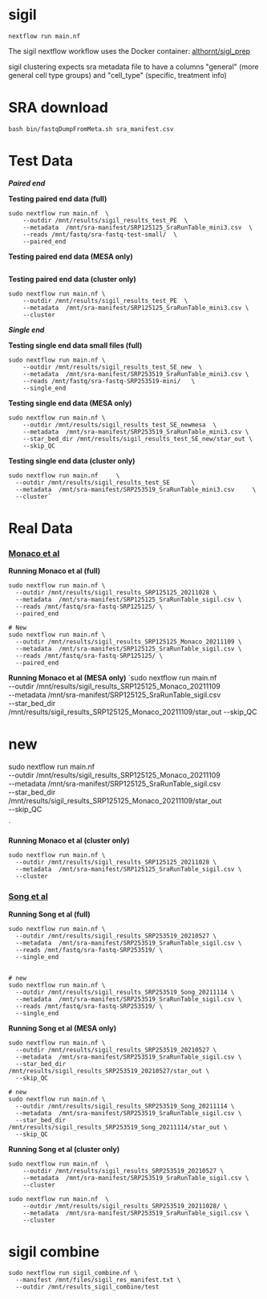 # sigil

`nextflow run main.nf`

The sigil nextflow workflow uses the Docker container:  [althornt/sigl_prep](https://hub.docker.com/r/althornt/sigl_prep)

sigil clustering expects sra metadata file to have a columns "general" (more general cell type groups) and "cell_type" (specific, treatment info)

# SRA download

`bash bin/fastqDumpFromMeta.sh sra_manifest.csv`


# Test Data

_**Paired end**_


**Testing paired end data (full)**
```
sudo nextflow run main.nf  \
    --outdir /mnt/results/sigil_results_test_PE  \
    --metadata  /mnt/sra-manifest/SRP125125_SraRunTable_mini3.csv  \
    --reads /mnt/fastq/sra-fastq-test-small/  \
    --paired_end
```

**Testing paired end data (MESA only)**

```
```


**Testing paired end data (cluster only)**
```
sudo nextflow run main.nf \
    --outdir /mnt/results/sigil_results_test_PE  \
    --metadata  /mnt/sra-manifest/SRP125125_SraRunTable_mini3.csv \
    --cluster
```


_**Single end**_

**Testing single end data small files (full)**
```
sudo nextflow run main.nf \
    --outdir /mnt/results/sigil_results_test_SE_new  \
    --metadata  /mnt/sra-manifest/SRP253519_SraRunTable_mini3.csv \
    --reads /mnt/fastq/sra-fastq-SRP253519-mini/   \
    --single_end
```

**Testing single end data (MESA only)**

```
sudo nextflow run main.nf \
    --outdir /mnt/results/sigil_results_test_SE_newmesa  \
    --metadata  /mnt/sra-manifest/SRP253519_SraRunTable_mini3.csv \
    --star_bed_dir /mnt/results/sigil_results_test_SE_new/star_out \
    --skip_QC
```

**Testing single end data (cluster only)**
```
sudo nextflow run main.nf     \
  --outdir /mnt/results/sigil_results_test_SE      \
  --metadata  /mnt/sra-manifest/SRP253519_SraRunTable_mini3.csv     \
  --cluster`
```

# Real Data

### [Monaco et al](https://www.cell.com/cell-reports/pdf/S2211-1247(19)30059-2.pdf)
**Running Monaco et al (full)**
```
sudo nextflow run main.nf \
  --outdir /mnt/results/sigil_results_SRP125125_20211028 \
  --metadata  /mnt/sra-manifest/SRP125125_SraRunTable_sigil.csv \
  --reads /mnt/fastq/sra-fastq-SRP125125/ \
  --paired_end

# New
sudo nextflow run main.nf \
  --outdir /mnt/results/sigil_results_SRP125125_Monaco_20211109 \
  --metadata  /mnt/sra-manifest/SRP125125_SraRunTable_sigil.csv \
  --reads /mnt/fastq/sra-fastq-SRP125125/ \
  --paired_end

```

**Running Monaco et al (MESA only)**
`sudo nextflow run main.nf \
  --outdir /mnt/results/sigil_results_SRP125125_Monaco_20211109 \
  --metadata  /mnt/sra-manifest/SRP125125_SraRunTable_sigil.csv \
  --star_bed_dir /mnt/results/sigil_results_SRP125125_Monaco_20211109/star_out
  --skip_QC

# new
sudo nextflow run main.nf \
  --outdir /mnt/results/sigil_results_SRP125125_Monaco_20211109 \
  --metadata  /mnt/sra-manifest/SRP125125_SraRunTable_sigil.csv \
  --star_bed_dir /mnt/results/sigil_results_SRP125125_Monaco_20211109/star_out  \
  --skip_QC


`

**Running Monaco et al (cluster only)**
```
sudo nextflow run main.nf \
  --outdir /mnt/results/sigil_results_SRP125125_20211028 \
  --metadata  /mnt/sra-manifest/SRP125125_SraRunTable_sigil.csv \
  --cluster
```


### [Song et al](https://www.sciencedirect.com/science/article/pii/S2211124719300592?via%3Dihub)

**Running Song et al (full)**

```
sudo nextflow run main.nf \
  --outdir /mnt/results/sigil_results_SRP253519_20210527 \
  --metadata  /mnt/sra-manifest/SRP253519_SraRunTable_sigil.csv \
  --reads /mnt/fastq/sra-fastq-SRP253519/ \
  --single_end


# new
sudo nextflow run main.nf \
  --outdir /mnt/results/sigil_results_SRP253519_Song_20211114 \
  --metadata  /mnt/sra-manifest/SRP253519_SraRunTable_sigil.csv \
  --reads /mnt/fastq/sra-fastq-SRP253519/ \
  --single_end

```

**Running Song et al (MESA only)**

```
sudo nextflow run main.nf \
  --outdir /mnt/results/sigil_results_SRP253519_20210527 \
  --metadata  /mnt/sra-manifest/SRP253519_SraRunTable_sigil.csv \
  --star_bed_dir /mnt/results/sigil_results_SRP253519_20210527/star_out \
  --skip_QC

# new
sudo nextflow run main.nf \
  --outdir /mnt/results/sigil_results_SRP253519_Song_20211114 \
  --metadata  /mnt/sra-manifest/SRP253519_SraRunTable_sigil.csv \
  --star_bed_dir /mnt/results/sigil_results_SRP253519_Song_20211114/star_out \
  --skip_QC

```

  **Running Song et al (cluster only)**
```
sudo nextflow run main.nf  \
    --outdir /mnt/results/sigil_results_SRP253519_20210527 \
    --metadata  /mnt/sra-manifest/SRP253519_SraRunTable_sigil.csv \
    --cluster
```

```
sudo nextflow run main.nf  \
    --outdir /mnt/results/sigil_results_SRP253519_20211028/ \
    --metadata  /mnt/sra-manifest/SRP253519_SraRunTable_sigil.csv \
    --cluster
```


# sigil combine
```
sudo nextflow run sigil_combine.nf \
  --manifest /mnt/files/sigil_res_manifest.txt \
  --outdir /mnt/results_sigil_combine/test
```
